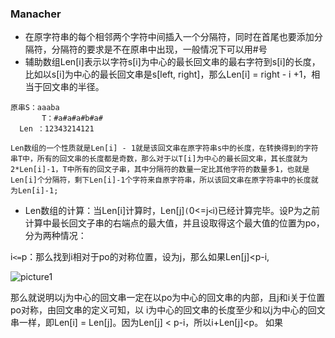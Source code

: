 ### Manacher
- 在原字符串的每个相邻两个字符中间插入一个分隔符，同时在首尾也要添加分隔符，分隔符的要求是不在原串中出现，一般情况下可以用#号
- 辅助数组Len[i]表示以字符s[i]为中心的最长回文串的最右字符到s[i]的长度，比如以s[i]为中心的最长回文串是s[left, right]，那么Len[i] = right - i +1，相当于回文串的半径。
```
原串S：aaaba
       T：#a#a#a#b#a#
  Len ：12343214121

Len数组的一个性质就是Len[i] - 1就是该回文串在原字符串s中的长度，在转换得到的字符串T中，所有的回文串的长度都是奇数，那么对于以T[i]为中心的最长回文串，其长度就为2*Len[i]-1，T中所有的回文子串，其中分隔符的数量一定比其他字符的数量多1，也就是Len[i]个分隔符，剩下Len[i]-1个字符来自原字符串，所以该回文串在原字符串中的长度就为Len[i]-1;
```
- Len数组的计算：当Len[i]计算时，Len[j]`(`0<=j`<`i)已经计算完毕。设P为之前计算中最长回文子串的右端点的最大值，并且设取得这个最大值的位置为po，分为两种情况：

i`<=`p：那么找到i相对于po的对称位置，设为j，那么如果Len[j]<p-i,

![picture1](https://http://wx1.sinaimg.cn/mw690/8b2b1aafly1g5s4eygxanj21sb0u00ys.jpg)

那么就说明以j为中心的回文串一定在以po为中心的回文串的内部，且j和i关于位置po对称，由回文串的定义可知，以 i为中心的回文串的长度至少和以j为中心的回文串一样，即Len[i] = Len[j]。因为Len[j] < p-i，所以i+Len[j]<p。
如果




